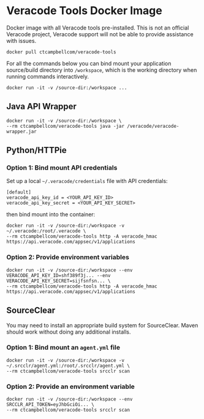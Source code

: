 # Veracode Tools Docker Image

Docker image with all Veracode tools pre-installed. This is not an official Veracode project, Veracode support will not be able to provide assistance with issues.

    docker pull ctcampbellcom/veracode-tools

For all the commands below you can bind mount your application source/build directory into `/workspace`, which is the working directory when running commands interactively.

    docker run -it -v /source-dir:/workspace ...

## Java API Wrapper

    docker run -it -v /source-dir:/workspace \
    --rm ctcampbellcom/veracode-tools java -jar /veracode/veracode-wrapper.jar

## Python/HTTPie

### Option 1: Bind mount API credentials

Set up a local `~/.veracode/credentials` file with API credentials:

    [default]
    veracode_api_key_id = <YOUR_API_KEY_ID>
    veracode_api_key_secret = <YOUR_API_KEY_SECRET>

then bind mount into the container:

    docker run -it -v /source-dir:/workspace -v ~/.veracode:/root/.veracode \
    --rm ctcampbellcom/veracode-tools http -A veracode_hmac https://api.veracode.com/appsec/v1/applications

### Option 2: Provide environment variables

    docker run -it -v /source-dir:/workspace --env VERACODE_API_KEY_ID=shf389f3j... --env VERACODE_API_KEY_SECRET=sijfsnfsn... \
    --rm ctcampbellcom/veracode-tools http -A veracode_hmac https://api.veracode.com/appsec/v1/applications

## SourceClear

You may need to install an appropriate build system for SourceClear. Maven should work without doing any additional installs.

### Option 1: Bind mount an `agent.yml` file

    docker run -it -v /source-dir:/workspace -v ~/.srcclr/agent.yml:/root/.srcclr/agent.yml \
    --rm ctcampbellcom/veracode-tools srcclr scan

### Option 2: Provide an environment variable

    docker run -it -v /source-dir:/workspace --env SRCCLR_API_TOKEN=eyJhbGciOi... \
    --rm ctcampbellcom/veracode-tools srcclr scan
